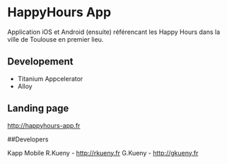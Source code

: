 HappyHours App
==============

Application iOS et Android (ensuite) référencant les Happy Hours dans la ville de Toulouse en premier lieu.

## Developement

* Titanium Appcelerator
* Alloy

## Landing page

http://happyhours-app.fr

##Developers

Kapp Mobile
R.Kueny - http://rkueny.fr
G.Kueny - http://gkueny.fr
